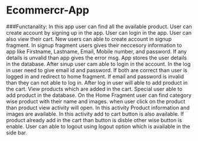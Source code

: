 # Ecommercr-App


###Functanality:
In this app user can find all the available product. User can create account by signing up in the app. User can login in the app. User can also view their cart.
New users can able to create account in signup fragment. In signup fragment users gives their neccesory information to app like Firstname, Lastname, Email, Mobile number, and password. If any details is unvalid than app gives the error msg. App stores the user details in the database. After sinup user cam able to login in the account. In the log in user need to give email id and password. If both are correct than user is logged in and redirect to home fragment. If email and password is invalid than they can not able to log in. After log in user will able to add product in the cart. View products which are added in the cart. Special user able to add product in the database.
On the Home Fragment user can find category wise product with their name and images. when user click on the product than product view activity will open. In this activity Product information and images are available. In this activity add to cart button is also available. If product already add in the cart than button is disble other wise button is enable.
User can able to logout using logout option which is available in the side bar.
